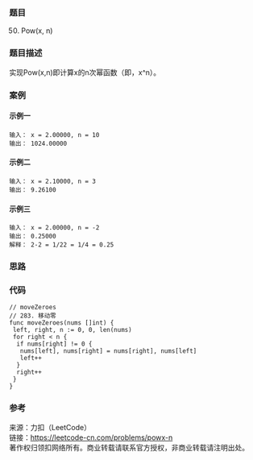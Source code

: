 ### 题目

50. Pow(x, n)

### 题目描述

实现Pow(x,n)即计算x的n次幂函数（即，x^n）。

### 案例

#### 示例一

```golang
输入： x = 2.00000, n = 10
输出： 1024.00000
```

#### 示例二

```golang
输入： x = 2.10000, n = 3
输出： 9.26100
```

#### 示例三

```golang
输入： x = 2.00000, n = -2
输出： 0.25000
解释： 2-2 = 1/22 = 1/4 = 0.25
```

### 思路

### 代码

```golang
// moveZeroes
// 283. 移动零
func moveZeroes(nums []int) {
 left, right, n := 0, 0, len(nums)
 for right < n {
  if nums[right] != 0 {
   nums[left], nums[right] = nums[right], nums[left]
   left++
  }
  right++
 }
}
```

### 参考

来源：力扣（LeetCode）  
链接：<https://leetcode-cn.com/problems/powx-n>  
著作权归领扣网络所有。商业转载请联系官方授权，非商业转载请注明出处。  
